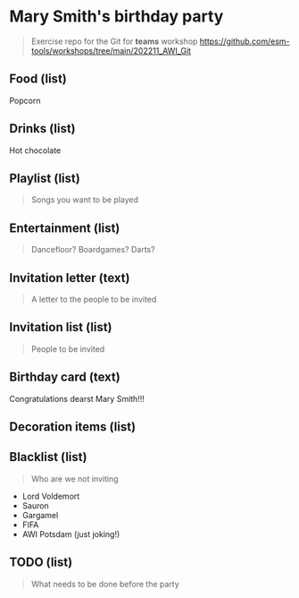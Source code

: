 # Mary Smith's birthday party
> Exercise repo for the Git for **teams** workshop https://github.com/esm-tools/workshops/tree/main/202211_AWI_Git

## Food (list)
Popcorn

## Drinks (list)
Hot chocolate

## Playlist (list)
> Songs you want to be played


## Entertainment (list)
> Dancefloor? Boardgames? Darts?


## Invitation letter (text)
> A letter to the people to be invited


## Invitation list (list)
> People to be invited


## Birthday card (text)
Congratulations dearst Mary Smith!!!

## Decoration items (list)


## Blacklist (list)
> Who are we not inviting
- Lord Voldemort
- Sauron
- Gargamel
- FIFA
- AWI Potsdam (just joking!)

## TODO (list)
> What needs to be done before the party


